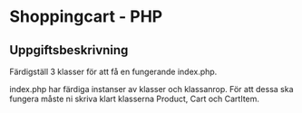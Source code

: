# Shoppingcart - PHP

## Uppgiftsbeskrivning 
Färdigställ 3 klasser för att få en fungerande index.php.

index.php har färdiga instanser av klasser och klassanrop. För att dessa ska fungera måste ni skriva klart klasserna Product, Cart och CartItem. 


